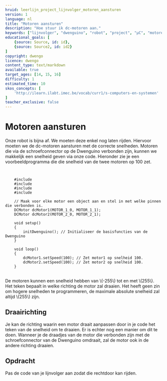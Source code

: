 ```yaml
---
hruid: leerlijn_project_lijnvolger_motoren_aansturen
version: 1
language: nl
title: "Motoren aansturen"
description: "Hoe stuur ik dc-motoren aan."
keywords: ["lijnvolger", "dwenguino", "robot", "project", "µC", "motoren", "dc-motor"]
educational_goals: [
    {source: Source, id: id}, 
    {source: Source2, id: id2}
]
copyright: dwengo
licence: dwengo
content_type: text/markdown
available: true
target_ages: [14, 15, 16]
difficulty: 1
estimated_time: 10
skos_concepts: [
    'http://ilearn.ilabt.imec.be/vocab/curr1/s-computers-en-systemen'
]
teacher_exclusive: false
---
```


# Motoren aansturen

Onze robot is bijna af. We moeten deze enkel nog laten rijden. Hiervoor moeten we de dc-motoren aansturen met de correcte snelheden. Motoren die via de schroefconnector op de Dwenguino verbonden zijn, kunnen we makkelijk een snelheid geven via onze code. Hieronder zie je een voorbeeldprogramma die die snelheid van de twee motoren op 100 zet.

<pre>
<code class="lang-cpp">

    #include <LiquidCrystal.h>
    #include <Wire.h>
    #include <Dwenguino.h>
    #include <DwenguinoMotor.h>

    // Maak voor elke motor een object aan en stel in met welke pinnen die verbonden is.
    DCMotor dcMotor1(MOTOR_1_0, MOTOR_1_1);
    DCMotor dcMotor2(MOTOR_2_0, MOTOR_2_1);

    void setup()
    {
        initDwenguino(); // Initialiseer de basisfuncties van de Dwenguino
    }

    void loop()
    {
        dcMotor1.setSpeed(100); // Zet motor1 op snelheid 100.
        dcMotor2.setSpeed(100); // Zet motor2 op snelheid 100.
    }
</code>
</pre>

De motoren kunnen een snelheid hebben van \\(-255\\) tot en met \\(255\\). Het teken bepaalt in welke richting de motor zal draaien. Het heeft geen zin om hogere snelheden te programmeren, de maximale absolute snelheid zal altijd \\(255\\) zijn.

<div class="dwengo-content sideinfo">
    <h2 class="title">Draairichting</h2>
    <div class="content">
        Je kan de richting waarin een motor draait aanpassen door in je code het teken van de snelheid om te draaien. Er is echter nog een manier om dit te doen. Wanneer je de draadjes van de motor die verbonden zijn met de schroefconnector van de Dwenguino omdraait, zal de motor ook in de andere richting draaien.
    </div>
</div>

<div class="dwengo-content assignment">
    <h2 class="title">Opdracht</h2>
    <div class="content">
        Pas de code van je lijnvolger aan zodat die rechtdoor kan rijden.
    </div>
</div>